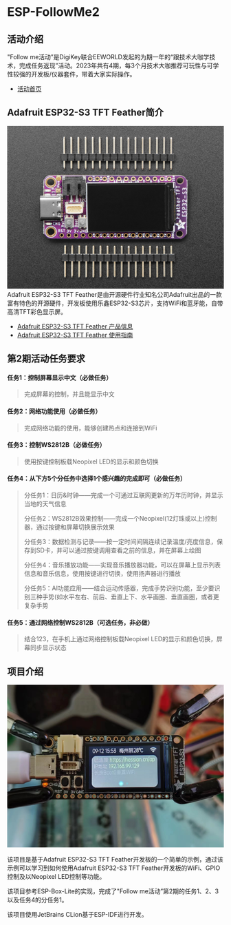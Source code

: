 # ESP-FollowMe2
## 活动介绍
"Follow me活动”是DigiKey联合EEWORLD发起的为期一年的“跟技术大咖学技术，完成任务返现”活动。2023年共有4期，每3个月技术大咖推荐可玩性与可学性较强的开发板/仪器套件，带着大家实际操作。

* [活动首页](https://www.eeworld.com.cn/huodong/digikey_follow_me/)

## Adafruit ESP32-S3 TFT Feather简介
![image](https://github.com/adafruit/Adafruit-ESP32-S3-TFT-Feather-PCB/raw/main/assets/5483.jpg?raw=true)
Adafruit ESP32-S3 TFT Feather是由开源硬件行业知名公司Adafruit出品的一款富有特色的开源硬件，开发板使用乐鑫ESP32-S3芯片，支持WiFi和蓝牙能，自带高清TFT彩色显示屏。
* [Adafruit ESP32-S3 TFT Feather 产品信息](https://www.adafruit.com/product/5483)
* [Adafruit ESP32-S3 TFT Feather 使用指南](https://learn.adafruit.com/adafruit-esp32-s3-tft-feather)



## 第2期活动任务要求

#### 任务1：控制屏幕显示中文（必做任务）

> 完成屏幕的控制，并且能显示中文

#### 任务2：网络功能使用（必做任务）

> 完成网络功能的使用，能够创建热点和连接到WiFi

#### 任务3：控制WS2812B（必做任务）

> 使用按键控制板载Neopixel LED的显示和颜色切换

#### 任务4：从下方5个分任务中选择1个感兴趣的完成即可（必做任务）

> 分任务1：日历&时钟——完成一个可通过互联网更新的万年历时钟，并显示当地的天气信息
> 
> 分任务2：WS2812B效果控制——完成一个Neopixel(12灯珠或以上)控制器，通过按键和屏幕切换展示效果
> 
> 分任务3：数据检测与记录——按一定时间间隔连续记录温度/亮度信息，保存到SD卡，并可以通过按键调用查看之前的信息，并在屏幕上绘图
> 
> 分任务4：音乐播放功能——实现音乐播放器功能，可以在屏幕上显示列表信息和音乐信息，使用按键进行切换，使用扬声器进行播放
> 
> 分任务5：AI功能应用——结合运动传感器，完成手势识别功能，至少要识别三种手势(如水平左右、前后、垂直上下、水平画圈、垂直画圈，或者更复杂手势


#### 任务5：通过网络控制WS2812B（可选任务，非必做）
> 结合123，在手机上通过网络控制板载Neopixel LED的显示和颜色切换，屏幕同步显示状态


## 项目介绍
![image](https://github.com/HessianZ/esp-followme2/blob/master/assets/home1.jpg?raw=true)

该项目是基于Adafruit ESP32-S3 TFT Feather开发板的一个简单的示例，通过该示例可以学习到如何使用Adafruit ESP32-S3 TFT Feather开发板的WiFi、GPIO控制及以Neopixel LED控制等功能。

该项目参考ESP-Box-Lite的实现，完成了"Follow me活动”第2期的任务1、2、3以及任务4的分任务1。

该项目使用JetBrains CLion基于ESP-IDF进行开发。